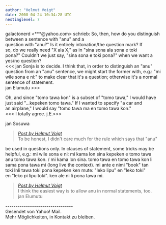 ```yaml
---
author: "Helmut Voigt"
date: 2008-04-24 10:34:28 UTC
nestinglevel: 7
---
```

galactonerd <\*\*\*@yahoo.com> schrieb: So, then, how do you distinguish between a sentence with "anu" and a  
question with "anu?" Is it entirely intonation/the question mark? If  
so, do we really need "X ala X," as in "sina sona ala sona e toki  
pona?" Couldn't we just say, "sina sona e toki pona?" when we want a  
yes/no question?  
<<< jan Sonja is to decide. I think that, in order to distinguish an "anu" question from an "anu" sentence, we might start the former with, e.g.: "mi wile sona e ni:" to make clear that it's a question; otherwise it's a normal sentence of statement.  
jan Elumutu >>>  
  
Oh, and since "tomo tawa kon" is a subset of "tomo tawa," I would have  
just said "...kepeken tomo tawa." If I wanted to specify "a car and  
an airplane," I would say "tomo tawa ma en tomo tawa kon."  
<<< I totally agree. j.E.>>>  
  
jan Sosuwa  

> [_Post by Helmut Voigt_](/Cth3p9Lw/lipu-kasi-pi-toki-pona#post6)  
> To be honest, I didn't care much for the rule which says that "anu"  
> 

be used in questions only. In clauses of statement, some tricks may be  
helpful, e.g.: mi wile sona e ni: mi kama lon sina kepeken e tomo tawa  
anu tomo tawa kon. / mi kama lon sina. tomo tawa en tomo tawa kon li  
sama pona tawa mi (long live the context). mi ante e nimi "book" tan  
toki Inli tawa toki pona kepeken ken mute: "leko lipu" en "leko toki"  
en "leko pi lipu toki". ken ale ni li pona tawa mi.  

> [_Post by Helmut Voigt_](/Cth3p9Lw/lipu-kasi-pi-toki-pona#post6)  
> I think the easiest way is to allow anu in normal statements, too.  
> jan Elumutu  
> 

\---------------------------------  
Gesendet von Yahoo! Mail.  
Mehr Möglichkeiten, in Kontakt zu bleiben.